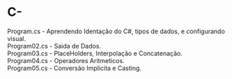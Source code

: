 # C-
Program.cs - Aprendendo Identação do C#, tipos de dados, e configurando visual.                                                               
Program02.cs - Saida de Dados.                                                                                                                
Program03.cs - PlaceHolders, Interpolação e Concatenação.                                                                                     
Program04.cs - Operadores Aritmeticos.                                                                                                        
Program05.cs - Conversão Implicita e Casting.                                                                                                 
